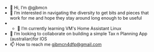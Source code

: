 - 👋 Hi, I’m @gjbmcn
- 👀 I’m interested in navigating the diversity to get bits and pieces that work for me and hope they stay around long enough to be useful
- - 🌱 I’m currently learning VM's Home Assistant Linux
- 💞️ I’m looking to collaborate on building a simple Tax n Planning App (australian)for IOS
- 📫 How to reach me gjbmcn4dfp@gmail.com

<!---
gjbmcn/gjbmcn is a ✨ special ✨ repository because its `README.md` (this file) appears on your GitHub profile.
You can click the Preview link to take a look at your changes.
--->
